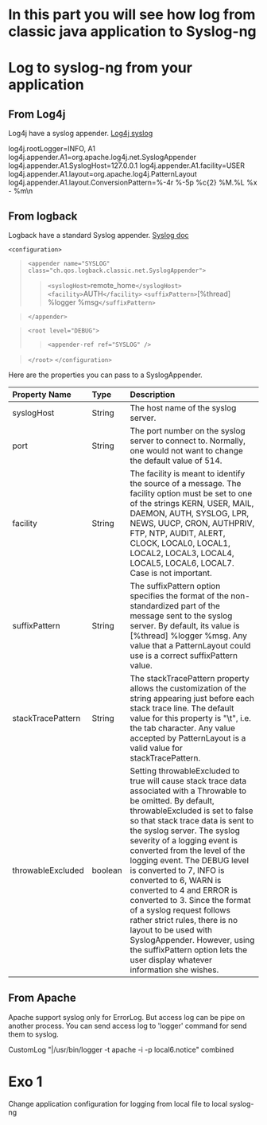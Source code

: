 # In this part you will see how log from classic java application to Syslog-ng

# Log to syslog-ng from your application #

## From Log4j ##

Log4j have a syslog appender. [Log4j syslog](http://wiki.apache.org/logging-log4j/syslog)

log4j.rootLogger=INFO, A1
log4j.appender.A1=org.apache.log4j.net.SyslogAppender
log4j.appender.A1.SyslogHost=127.0.0.1
log4j.appender.A1.facility=USER
log4j.appender.A1.layout=org.apache.log4j.PatternLayout
log4j.appender.A1.layout.ConversionPattern=%-4r %-5p %c{2} %M.%L %x - %m\n

## From logback ##

Logback have a standard Syslog appender. [Syslog doc](http://logback.qos.ch/manual/appenders.html#SyslogAppender)

`<configuration>`
> `<appender name="SYSLOG" class="ch.qos.logback.classic.net.SyslogAppender">`
> > `<syslogHost>`remote\_home`</syslogHost>`
> > `<facility>`AUTH`</facility>`
> > `<suffixPattern>`[%thread] %logger %msg`</suffixPattern>`

> `</appender>`

> `<root level="DEBUG">`
> > `<appender-ref ref="SYSLOG" />`

> `</root>`
`</configuration>`

Here are the properties you can pass to a SyslogAppender.

| Property Name | Type | Description |
|:--------------|:-----|:------------|
| syslogHost | String | The host name of the syslog server. |
| port | String | The port number on the syslog server to connect to. Normally, one would not want to change the default value of 514. |
| facility | String |The facility is meant to identify the source of a message. The facility option must be set to one of the strings KERN, USER, MAIL, DAEMON, AUTH, SYSLOG, LPR, NEWS, UUCP, CRON, AUTHPRIV, FTP, NTP, AUDIT, ALERT, CLOCK, LOCAL0, LOCAL1, LOCAL2, LOCAL3, LOCAL4, LOCAL5, LOCAL6, LOCAL7. Case is not important. |
| suffixPattern | String | The suffixPattern option specifies the format of the non-standardized part of the message sent to the syslog server. By default, its value is [%thread] %logger %msg. Any value that a PatternLayout could use is a correct suffixPattern value. |
| stackTracePattern | String | The stackTracePattern property allows the customization of the string appearing just before each stack trace line. The default value for this property is "\t", i.e. the tab character. Any value accepted by PatternLayout is a valid value for stackTracePattern. |
| throwableExcluded |boolean | Setting throwableExcluded to true will cause stack trace data associated with a Throwable to be omitted. By default, throwableExcluded is set to false so that stack trace data is sent to the syslog server. The syslog severity of a logging event is converted from the level of the logging event. The DEBUG level is converted to 7, INFO is converted to 6, WARN is converted to 4 and ERROR is converted to 3. Since the format of a syslog request follows rather strict rules, there is no layout to be used with SyslogAppender. However, using the suffixPattern option lets the user display whatever information she wishes. |


## From Apache ##

Apache support syslog only for ErrorLog. But access log can be pipe on another process.
You can send access log to 'logger' command for send them to syslog.

CustomLog "|/usr/bin/logger -t apache -i -p local6.notice" combined

# Exo 1 #

Change application configuration for logging from local file to local syslog-ng